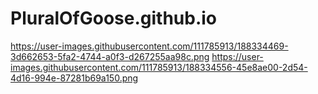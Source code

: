 # PluralOfGoose.github.io
https://user-images.githubusercontent.com/111785913/188334469-3d662653-5fa2-4744-a0f3-d267255aa98c.png
https://user-images.githubusercontent.com/111785913/188334556-45e8ae00-2d54-4d16-994e-87281b69a150.png
